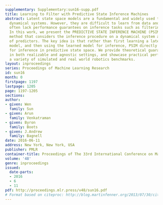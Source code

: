 ```yaml
---
supplementary: Supplementary:sun16-supp.pdf
title: Learning to Filter with Predictive State Inference Machines
abstract: Latent state space models are a fundamental and widely used tool for modeling
  dynamical systems. However, they are difficult to learn from data and learned models
  often lack performance guarantees on inference tasks such as filtering and prediction.
  In this work, we present the PREDICTIVE STATE INFERENCE MACHINE (PSIM), a data-driven
  method that considers the inference procedure on a dynamical system as a composition
  of predictors. The key idea is that rather than first learning a latent state space
  model, and then using the learned model for inference, PSIM directly learns predictors
  for inference in predictive state space. We provide theoretical guarantees for inference,
  in both realizable and agnostic settings, and showcase practical performance on
  a variety of simulated and real world robotics benchmarks.
layout: inproceedings
series: Proceedings of Machine Learning Research
id: sun16
month: 0
firstpage: 1197
lastpage: 1205
page: 1197-1205
sections: 
author:
- given: Wen
  family: Sun
- given: Arun
  family: Venkatraman
- given: Byron
  family: Boots
- given: J.Andrew
  family: Bagnell
date: 2016-06-11
address: New York, New York, USA
publisher: PMLR
container-title: Proceedings of The 33rd International Conference on Machine Learning
volume: '48'
genre: inproceedings
issued:
  date-parts:
  - 2016
  - 6
  - 11
pdf: http://proceedings.mlr.press/v48/sun16.pdf
# Format based on citeproc: http://blog.martinfenner.org/2013/07/30/citeproc-yaml-for-bibliographies/
---
```

